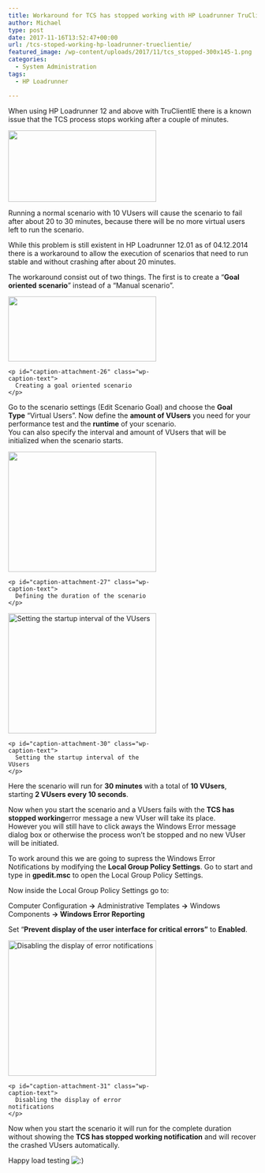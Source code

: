 ```yaml
---
title: Workaround for TCS has stopped working with HP Loadrunner TruClientIE
author: Michael
type: post
date: 2017-11-16T13:52:47+00:00
url: /tcs-stoped-working-hp-loadrunner-trueclientie/
featured_image: /wp-content/uploads/2017/11/tcs_stopped-300x145-1.png
categories:
  - System Administration
tags:
  - HP Loadrunner

---
```

When using HP Loadrunner 12 and above with TruClientIE there is a known issue that the TCS process stops working after a couple of minutes.

<div id="attachment_7" class="wp-caption aligncenter">
  <p>
    <img loading="lazy" src="https://i1.wp.com/michaelreichenbach.de/wp-content/uploads/2017/11/tcs_stopped-300x145-1-300x145.png?resize=300%2C145&#038;ssl=1" alt="" width="300" height="145" class="aligncenter wp-image-33 size-medium" srcset="https://i0.wp.com/michaelreichenbach.de/wp-content/uploads/2017/11/tcs_stopped-300x145-1.png?resize=300%2C145&ssl=1 300w, https://i0.wp.com/michaelreichenbach.de/wp-content/uploads/2017/11/tcs_stopped-300x145-1.png?w=517&ssl=1 517w" sizes="(max-width: 300px) 100vw, 300px" data-recalc-dims="1" />
  </p>
</div>

Running a normal scenario with 10 VUsers will cause the scenario to fail after about 20 to 30 minutes, because there will be no more virtual users left to run the scenario.

While this problem is still existent in HP Loadrunner 12.01 as of 04.12.2014 there is a workaround to allow the execution of scenarios that need to run stable and without crashing after about 20 minutes.

The workaround consist out of two things. The first is to create a “**Goal oriented**<span> </span>**scenario**” instead of a “Manual scenario”.

<div id="attachment_8" class="wp-caption aligncenter">
  <div id="attachment_26" style="width: 310px" class="wp-caption aligncenter">
    <img aria-describedby="caption-attachment-26" loading="lazy" class="wp-image-26 size-medium" src="https://i1.wp.com/michaelreichenbach.de/wp-content/uploads/2017/11/new_scenario-300x132-300x132.png?resize=300%2C132&#038;ssl=1" alt="" width="300" height="132" data-recalc-dims="1" /></p> 
    
    <p id="caption-attachment-26" class="wp-caption-text">
      Creating a goal oriented scenario
    </p>
  </div>
</div>

Go to the scenario settings (Edit Scenario Goal) and choose the<span> </span>**Goal Type**<span> </span>“Virtual Users”. Now define the<span> </span>**amount of VUsers**<span> </span>you need for your performance test and the<span> </span>**runtime**<span> </span>of your scenario.  
You can also specify the interval and amount of VUsers that will be initialized when the scenario starts.

<div id="attachment_9" class="wp-caption aligncenter">
  <div id="attachment_27" style="width: 310px" class="wp-caption aligncenter">
    <img aria-describedby="caption-attachment-27" loading="lazy" class="wp-image-27 size-medium" src="https://i0.wp.com/michaelreichenbach.de/wp-content/uploads/2017/11/scenario_settings_1-300x244-300x244.png?resize=300%2C244&#038;ssl=1" alt="" width="300" height="244" data-recalc-dims="1" /></p> 
    
    <p id="caption-attachment-27" class="wp-caption-text">
      Defining the duration of the scenario
    </p>
  </div>
</div>

<div id="attachment_10" class="wp-caption aligncenter">
  <div id="attachment_30" style="width: 310px" class="wp-caption aligncenter">
    <img aria-describedby="caption-attachment-30" loading="lazy" src="https://i2.wp.com/michaelreichenbach.de/wp-content/uploads/2017/11/scenario_settings_2-300x244-1-300x244.png?resize=300%2C244&#038;ssl=1" alt="Setting the startup interval of the VUsers" width="300" height="244" class="wp-image-30 size-medium" data-recalc-dims="1" /></p> 
    
    <p id="caption-attachment-30" class="wp-caption-text">
      Setting the startup interval of the VUsers
    </p>
  </div>
</div>

Here the scenario will run for<span> </span>**30 minutes**<span> </span>with a total of<span> </span>**10 VUsers**, starting<span> </span>**2 VUsers every 10 seconds**.

Now when you start the scenario and a VUsers fails with the<span> </span>**TCS has stopped working**error message a new VUser will take its place.  
However you will still have to click aways the Windows Error message dialog box or otherwise the process won’t be stopped and no new VUser will be initiated.

To work around this we are going to supress the Windows Error Notifications by modifying the<span> </span>**Local Group Policy Settings**. Go to start and type in<span> </span>**gpedit.msc**<span> </span>to open the Local Group Policy Settings.

Now inside the Local Group Policy Settings go to:

Computer Configuration<span> </span>**->**<span> </span>Administrative Templates<span> </span>**->**<span> </span>Windows Components<span> </span>**-> Windows Error Reporting**

Set “**Prevent display of the user interface for critical errors”**<span> </span>to<span> </span>**Enabled**.

<div id="attachment_11" class="wp-caption aligncenter">
  <div id="attachment_31" style="width: 310px" class="wp-caption aligncenter">
    <img aria-describedby="caption-attachment-31" loading="lazy" src="https://i0.wp.com/michaelreichenbach.de/wp-content/uploads/2017/11/gpo-300x275-1-300x275.png?resize=300%2C275&#038;ssl=1" alt="Disabling the display of error notifications" width="300" height="275" class="wp-image-31 size-medium" data-recalc-dims="1" /></p> 
    
    <p id="caption-attachment-31" class="wp-caption-text">
      Disabling the display of error notifications
    </p>
  </div>
</div>

Now when you start the scenario it will run for the complete duration without showing the<span> </span>**TCS has stopped working notification**<span> </span>and will recover the crashed VUsers automatically.

Happy load testing<span> </span><img src="https://i0.wp.com/web.archive.org/web/20150801190955im_/http://michaeldoering.com/wp-includes/images/smilies/icon_smile.gif?w=750&#038;ssl=1" alt=":)" class="wp-smiley" data-recalc-dims="1" />